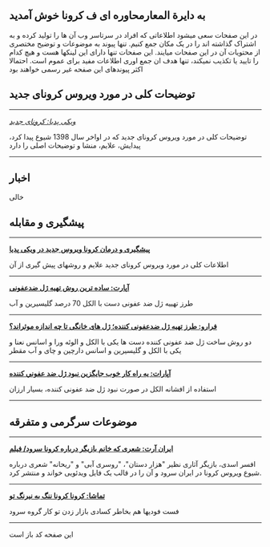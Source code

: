 ## به دایرة المعارمحاوره ای ف کرونا خوش آمدید

در این صفحات سعی میشود اطلاعاتی که افراد در سرتاسر وب آن ها را تولید کرده و به اشتراک گذاشته اند را در یک مکان جمع کنیم.
تنها پیوند به موضوعات و توضیح مختصری از محتویات آن در این صفحات میایند.
این صفحات تنها دارای این لینکها هست و هیچ کدام را تایید یا تکذیب نمیکند، تنها هدف ان جمع اوری اطلاعات مفید برای عموم است.
احتمالا اکثر پیوندهای این صفحه غیر رسمی خواهند بود

## توضیحات کلی در مورد ویروس کرونای جدید

---

[*ویکی پدیا: کرونای جدید*](https://fa.wikipedia.org/wiki/%DA%A9%D8%B1%D9%88%D9%86%D8%A7%DB%8C_%D8%AC%D8%AF%DB%8C%D8%AF)

توضیحات کلی در مورد ویروس کرونای جدید که در اواخر سال 1398 شیوع پیدا کرد، پیدایش، علایم، منشا و توضیحات اصلی را دارد

---

## اخبار

خالی


## پیشگیری و مقابله

---

[**پیشگیری و درمان کرونا ویروس جدید در ویکی پدیا**](https://fa.wikipedia.org/wiki/%D9%BE%DB%8C%D8%B4%DA%AF%DB%8C%D8%B1%DB%8C_%D9%88_%D8%AF%D8%B1%D9%85%D8%A7%D9%86_%DA%A9%D8%B1%D9%88%D9%86%D8%A7%D9%88%DB%8C%D8%B1%D9%88%D8%B3) 

اطلاعات کلی در مورد ویروس کرونای جدید علایم و روشهای پیش گیری از آن

---

[**آپارت:  ساده ترین روش تهیه ژل ضدعفونی**](https://www.aparat.com/v/ilIUn/%D8%B3%D8%A7%D8%AF%D9%87_%D8%AA%D8%B1%DB%8C%D9%86_%D8%B1%D9%88%D8%B4_%D8%AA%D9%87%DB%8C%D9%87_%DA%98%D9%84_%D8%B6%D8%AF%D8%B9%D9%81%D9%88%D9%86%DB%8C)

طرز تهییه ژل ضد عفونی دست با الکل 70 درصد گلیسیرین و آب

---

[**فرارو: طرز تهیه ژل ضدعفونی کننده؛ ژل های خانگی تا چه اندازه موثراند؟**](https://fararu.com/fa/news/430726/%D8%B7%D8%B1%D8%B2-%D8%AA%D9%87%DB%8C%D9%87-%DA%98%D9%84-%D8%B6%D8%AF%D8%B9%D9%81%D9%88%D9%86%DB%8C-%DA%A9%D9%86%D9%86%D8%AF%D9%87-%DA%98%D9%84-%D9%87%D8%A7%DB%8C-%D8%AE%D8%A7%D9%86%DA%AF%DB%8C-%D8%AA%D8%A7-%DA%86%D9%87-%D8%A7%D9%86%D8%AF%D8%A7%D8%B2%D9%87-%D9%85%D9%88%D8%AB%D8%B1%D8%A7%D9%86%D8%AF)

دو روش ساخت ژل ضد عفونی کننده دست ها یکی با الکل و الوئه ورا و اسانس نعنا و یکی با الکل و گلیسیرین و اسانس دارچین و چای و آب مقطر

---

[**آپارات: يه راه كار خوب جايگزين نبود ژل ضد عفوني كننده**](https://www.aparat.com/v/yAbR3)

استفاده از افشانه الکل در صورت نبود ژل ضد عفونی کننده، بسیار ارزان

---

## موضوعات سرگرمی و متفرقه

---

[**ایران آرت: شعری که خانم بازیگر درباره کرونا سرود/ فیلم**](http://www.iranart.news/%D8%A8%D8%AE%D8%B4-%D8%A7%D8%AE%D8%A8%D8%A7%D8%B1-%D8%A2%D8%B2%D8%A7%D8%AF-16/46500-%D8%B4%D8%B9%D8%B1%DB%8C-%DA%A9%D9%87-%D8%AE%D8%A7%D9%86%D9%85-%D8%A8%D8%A7%D8%B2%DB%8C%DA%AF%D8%B1-%D8%AF%D8%B1%D8%A8%D8%A7%D8%B1%D9%87-%DA%A9%D8%B1%D9%88%D9%86%D8%A7-%D8%B3%D8%B1%D9%88%D8%AF-%D9%81%DB%8C%D9%84%D9%85)

افسر اسدی، بازیگر آثاری نظیر "هزار دستان"، "روسری آبی" و "ریحانه" شعری درباره شیوع ویروس کرونا در ایران سرود و آن را در قالب یک فایل ویدئویی خواند و منتشر کرد. 

---

[**تماشا: کرونا کرونا ننگ به نیرنگ تو**](https://tamasha.com/v/bbjDb)

فست فودیها هم بخاطر کسادی بازار زدن تو کار گروه سرود

---

این صفحه کد باز است